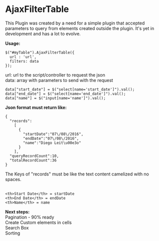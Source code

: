 # AjaxFilterTable

This Plugin was created by a need for a simple plugin that accepted parameters to query from elements created outside the plugin. It's yet in development and has a lot to evolve.

**Usage:**

```
$("#myTable").AjaxFilterTable({
  url : 'url',
  filters: data
});
```
url: url to the script/controller to request the json<br>
data: array with parameters to send with the request<br>
```
data["start_date"] = $("select[name='start_date']").val();
data["end_date"] = $("select[name='end_date']").val();
data["name"] = $("input[name='name']").val();
```
**Json format must return like:**
```
{
  "records":
    [
      {
        "startDate":"07\/08\/2016",
        "endDate":"07\/08\/2016",
        "name":"Diego Leit\u00e3o"
      }
    ],
  "queryRecordCount":10,
  "totalRecordCount":36
}
```
The Keys of "records" must be like the text content<th> camelized with no spaces.<br><br>
```
<th>Start Date</th> = startDate
<th>End Date</th> = endDate
<th>Name</th> = name
```

**Next steps:**<br>
Pagination - 90% ready<br>
Create Custom elements in cells<br>
Search Box<br>
Sorting
